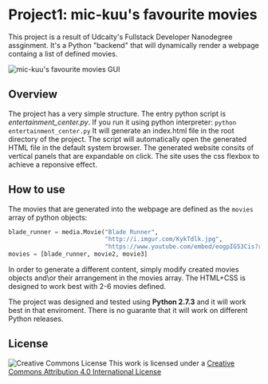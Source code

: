 # Project1: mic-kuu's favourite movies
This project is a result of Udcaity's Fullstack Developer Nanodegree assginment. It's a Python "backend" that will dynamically render a webpage containg a list of defined movies. 

![mic-kuu's favourite movies GUI](http://i.imgur.com/Ms0QeRv.jpg)

## Overview
The project has a very simple structure. The entry python script is *entertainment_center.py*. If you run it using python interpreter:
```python entertainment_center.py```
It will generate an index.html file in the root directory of the project. The script will automatically open the generated HTML file in the default system browser. The generated website consits of vertical panels that are expandable on click. The site uses the css flexbox to achieve a reponsive effect.

## How to use 
The movies that are generated into the webpage are defined as the `movies` array of python objects:
```python
blade_runner = media.Movie("Blade Runner",
                           "http://i.imgur.com/KykTdlk.jpg",
                           "https://www.youtube.com/embed/eogpIG53Cis?rel=0&amp;showinfo=0")
movies = [blade_runner, movie2, movie3]
```
In order to generate a different content, simply modify created movies objects and\or their arrangement in the movies array. The HTML+CSS is designed to work best with 2-6 movies defined. 

The project was designed and tested using **Python 2.7.3** and it will work best in that enviroment. There is no guarante that it will work on different Python releases.

## License
![Creative Commons License](https://i.creativecommons.org/l/by/4.0/88x31.png) 
This work is licensed under a [Creative Commons Attribution 4.0 International License](http://creativecommons.org/licenses/by/4.0/)